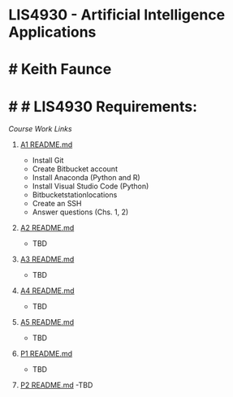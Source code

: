 

# LIS4930 - Artificial Intelligence Applications

# # Keith Faunce

# # # LIS4930 Requirements:

*Course Work Links*

1. [A1 README.md](a1/README.md "Keiths A1 README.md file")
    - Install Git
    - Create Bitbucket account
    - Install Anaconda (Python and R)
    - Install Visual Studio Code (Python)
    - Bitbucketstationlocations
    - Create an SSH
    - Answer questions (Chs. 1, 2)

2. [A2 README.md](a2/README.md "Keiths A2 README.md file")
    - TBD

3. [A3 README.md](a3/README.md "Keiths A3 README.md file")
    - TBD

4. [A4 README.md](a4/README.md "Keiths A4 README.md file")
    - TBD

5. [A5 README.md](a5/README.md "Keiths A5 README.md file")
    - TBD

6. [P1 README.md](p1/README.md "Keiths P1 README.md file")
    - TBD

7. [P2 README.md](p2/README.md "Keiths P2 README.md file")
    -TBD